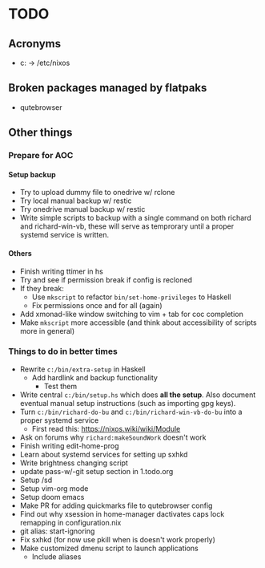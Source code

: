 # TODO

## Acronyms

- c: -> /etc/nixos
 
## Broken packages managed by flatpaks

- qutebrowser
 
## Other things

### Prepare for AOC

#### Setup backup
- Try to upload dummy file to onedrive w/ rclone
- Try local manual backup w/ restic
- Try onedrive manual backup w/ restic
- Write simple scripts to backup with a single command on both richard and richard-win-vb, these will serve as temprorary until a proper systemd service is written.

#### Others

- Finish writing ttimer in hs
- Try and see if permission break if config is recloned
- If they break:
    - Use `mkscript` to refactor `bin/set-home-privileges` to Haskell
    - Fix permissions once and for all (again)
- Add xmonad-like window switching to vim + tab for coc completion
- Make `mkscript` more accessible (and think about accessibility of scripts more in general)

### Things to do in better times

- Rewrite `c:/bin/extra-setup` in Haskell
    - Add hardlink and backup functionality
        - Test them
- Write central `c:/bin/setup.hs` which does **all the setup**. Also document eventual manual setup instructions (such as importing gpg keys).
- Turn `c:/bin/richard-do-bu` and `c:/bin/richard-win-vb-do-bu` into a proper systemd service
    - First read this: https://nixos.wiki/wiki/Module
- Ask on forums why `richard:makeSoundWork` doesn't work
- Finish writing edit-home-prog
- Learn about systemd services for setting up sxhkd
- Write brightness changing script
- update pass-w/-git setup section in 1.todo.org
- Setup /sd
- Setup vim-org mode
- Setup doom emacs
- Make PR for adding quickmarks file to qutebrowser config
- Find out why xsession in home-manager dactivates caps lock remapping in configuration.nix
- git alias: start-ignoring
- Fix sxhkd (for now use pkill when is doesn't work properly)
- Make customized dmenu script to launch applications
    - Include aliases
